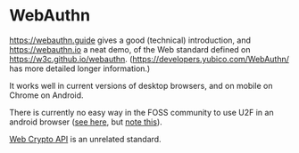  # WebAuthn
 
 https://webauthn.guide gives a good (technical) introduction, and
 https://webauthn.io a neat demo, of the Web standard defined on
 https://w3c.github.io/webauthn.
 (https://developers.yubico.com/WebAuthn/ has more detailed longer information.)
 
 It works well in current versions of desktop browsers, and on mobile on Chrome on Android.
 
 There is currently no easy way in the FOSS community to use U2F in an android browser
 ([see here](https://github.com/brave/brave-browser/issues/7756), but 
 [note this](https://github.com/nextcloud/android/pull/4286)).
 
 [Web Crypto API](https://developer.mozilla.org/en-US/docs/Web/API/Web_Crypto_API) is an unrelated standard.
